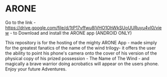 # ARONE

Go to the link - https://drive.google.com/file/d/1tP17vffwu8lVHO1OhWkSUoUURuyu4vI0/view - to Download and install the ARONE app (ANDROID ONLY)



This repository is for the hosting of the mighty ARONE App - made simply for the greatest fanatics of the name of the wind trilogy- 
it offers the user the ability to point his phone's camera onto the cover of his version of the physical copy of his prized possession - 
The Name of The Wind - and magically a brave warrior doing acrobatics will appear on the users phone. Enjoy your future Adventures.
